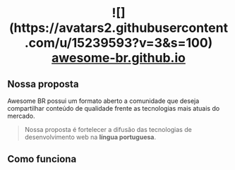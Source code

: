 
<h1 align="center">
![](https://avatars2.githubusercontent.com/u/15239593?v=3&s=100)
<br/>
<a href="awesome-br.github.io" target="_blank">awesome-br.github.io</a>
</center>



## Nossa proposta

Awesome BR possui um formato aberto a comunidade que deseja compartilhar conteúdo de qualidade frente as tecnologias mais atuais do mercado. 

>Nossa proposta é fortelecer a difusão das tecnologias de desenvolvimento web na **língua portuguesa**. 

## Como funciona



